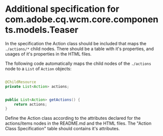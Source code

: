 <!-- AIGenVersion(1.1) -->

# Additional specification for com.adobe.cq.wcm.core.components.models.Teaser

In the specification the Action class should be included that maps the `./actions/*` child nodes. There should
be a table with it's properties, and usages of it's properties in the HTML files.

The following code automatically maps the child nodes of the `./actions` node to a `List` of `Action` objects:

```java

@ChildResource
private List<Action> actions;


public List<Action> getActions() {
    return actions;
}
```

Define the Action class according to the attributes declared for the actions/items nodes in the README.md and the
HTML files. The "Action Class Specification" table should contains it's attributes.
